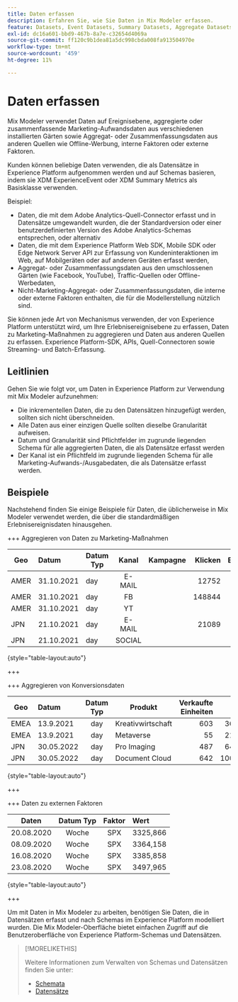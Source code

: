 ```yaml
---
title: Daten erfassen
description: Erfahren Sie, wie Sie Daten in Mix Modeler erfassen.
feature: Datasets, Event Datasets, Summary Datasets, Aggregate Datasets
exl-id: dc16a601-bbd9-467b-8a7e-c32654d4069a
source-git-commit: ff120c9b1dea81a5dc998cbda008fa913504970e
workflow-type: tm+mt
source-wordcount: '459'
ht-degree: 11%

---
```


# Daten erfassen

Mix Modeler verwendet Daten auf Ereignisebene, aggregierte oder zusammenfassende Marketing-Aufwandsdaten aus verschiedenen installierten Gärten sowie Aggregat- oder Zusammenfassungsdaten aus anderen Quellen wie Offline-Werbung, interne Faktoren oder externe Faktoren.

Kunden können beliebige Daten verwenden, die als Datensätze in Experience Platform aufgenommen werden und auf Schemas basieren, indem sie XDM ExperienceEvent oder XDM Summary Metrics als Basisklasse verwenden.

Beispiel:

* Daten, die mit dem Adobe Analytics-Quell-Connector erfasst und in Datensätze umgewandelt wurden, die der Standardversion oder einer benutzerdefinierten Version des Adobe Analytics-Schemas entsprechen, oder alternativ
* Daten, die mit dem Experience Platform Web SDK, Mobile SDK oder Edge Network Server API zur Erfassung von Kundeninteraktionen im Web, auf Mobilgeräten oder auf anderen Geräten erfasst werden,
* Aggregat- oder Zusammenfassungsdaten aus den umschlossenen Gärten (wie Facebook, YouTube), Traffic-Quellen oder Offline-Werbedaten,
* Nicht-Marketing-Aggregat- oder Zusammenfassungsdaten, die interne oder externe Faktoren enthalten, die für die Modellerstellung nützlich sind.

Sie können jede Art von Mechanismus verwenden, der von Experience Platform unterstützt wird, um Ihre Erlebnisereignisebene zu erfassen, Daten zu Marketing-Maßnahmen zu aggregieren und Daten aus anderen Quellen zu erfassen. Experience Platform-SDK, APIs, Quell-Connectoren sowie Streaming- und Batch-Erfassung.


## Leitlinien

Gehen Sie wie folgt vor, um Daten in Experience Platform zur Verwendung mit Mix Modeler aufzunehmen:

* Die inkrementellen Daten, die zu den Datensätzen hinzugefügt werden, sollten sich nicht überschneiden.
* Alle Daten aus einer einzigen Quelle sollten dieselbe Granularität aufweisen.
* Datum und Granularität sind Pflichtfelder im zugrunde liegenden Schema für alle aggregierten Daten, die als Datensätze erfasst werden
* Der Kanal ist ein Pflichtfeld im zugrunde liegenden Schema für alle Marketing-Aufwands-/Ausgabedaten, die als Datensätze erfasst werden.


## Beispiele

Nachstehend finden Sie einige Beispiele für Daten, die üblicherweise in Mix Modeler verwendet werden, die über die standardmäßigen Erlebnisereignisdaten hinausgehen.

+++ Aggregieren von Daten zu Marketing-Maßnahmen

| Geo | Datum | Datum Typ | Kanal | Kampagne | Klicken | Earned | Interaktion | Impression | Öffnen | Eigene | Gesendet |
|---|:--|---|:---:|---|--:|---|--:|---|---|---|--:|
| AMER | 31.10.2021 | day | E-MAIL | | 12752 | | | | | | 1132945 |
| AMER | 31.10.2021 | day | FB | | 148844 | | | | | | |
| AMER | 31.10.2021 | day | YT | | | | 2314452 | | | | |
| JPN | 21.10.2021 | day | E-MAIL | | 21089 | | | | | | 3283626 |
| JPN | 21.10.2021 | day | SOCIAL | | | | 621 | | | | |

{style="table-layout:auto"}

+++

+++ Aggregieren von Konversionsdaten

| Geo | Datum | Datum Typ | Produkt | Verkaufte Einheiten | Umsatz |
|---|:---|:---:|---|--:|--:|
| EMEA | 13.9.2021 | day | Kreativwirtschaft | 603 | 36537,68 |
| EMEA | 13.9.2021 | day | Metaverse | 55 | 21704,37 |
| JPN | 30.05.2022 | day | Pro Imaging | 487 | 64469,60 |
| JPN | 30.05.2022 | day | Document Cloud | 642 | 100509,07 |

{style="table-layout:auto"}

+++

+++ Daten zu externen Faktoren

| Daten | Datum Typ | Faktor | Wert |
|---|:---:|:---:|:---|
| 20.08.2020 | Woche | SPX | 3325,866 |
| 08.09.2020 | Woche | SPX | 3364,158 |
| 16.08.2020 | Woche | SPX | 3385,858 |
| 23.08.2020 | Woche | SPX | 3497,965 |

{style="table-layout:auto"}

+++

Um mit Daten in Mix Modeler zu arbeiten, benötigen Sie Daten, die in Datensätzen erfasst und nach Schemas im Experience Platform modelliert wurden. Die Mix Modeler-Oberfläche bietet einfachen Zugriff auf die Benutzeroberfläche von Experience Platform-Schemas und Datensätzen.


>[!MORELIKETHIS]
>
>Weitere Informationen zum Verwalten von Schemas und Datensätzen finden Sie unter:
>
>* [Schemata](schemas.md)
>* [Datensätze](datasets.md)
